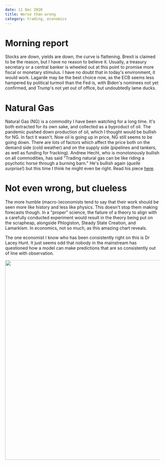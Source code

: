 ```yaml
---
date: 11 Dec 2020
title: Worse than wrong
category: trading, economics
---
```


# Morning report

Stocks are down, yields are down, the curve is flattening.
Brexit is claimed to be the reason, but I have no reason to believe it.
Usually, a treasury secretary or a central banker is wheeled out at this point to promise more fiscal or monetary stimulus.
I have no doubt that in today's environment, it would work.
Lagarde may be the best choice now, as the ECB seems less hampered by political turmoil than the Fed is, with Biden's nominees not yet confirmed, and Trump's not yet out of office, but undoubtedly lame ducks.

# Natural Gas

Natural Gas (NG) is a commodity I have been watching for a long time. 
It's both extracted for its own sake, and collected as a byproduct of oil.
The pandemic pushed down production of oil, which I thought would be bullish for NG.
In fact it wasn't. 
Now oil is going up in price, NG still seems to be going down.
There are lots of factors which affect the price both on the demand side (cold weather) and on the supply side (pipelines and tankers, as well as funding for fracking).
Andrew Hecht, who is monotonously bullish on all commodities, has said "Trading natural gas can be like riding a psychotic horse through a burning barn."
He's bullish again (*quelle surprise!*) but this time I think he might even be right.
Read his piece [here](https://seekingalpha.com/article/4394255-ugly-natural-gas-market-leads-to-bullish-reversal).

# Not even wrong, but clueless

The more humble (macro-)economists tend to say that their work should be seen more like history and less like physics. 
This doesn't stop them making forecasts though. 
In a "proper" science, the failure of a theory to align with a carefully conducted experiment would result in the theory being put on the scrapheap, alongside Phlogiston, Steady State Creation, and Lamarkism. In economics, not so much, as this amazing chart reveals.

The one economist I know who has been consistently right on this is Dr Lacey Hunt. 
It just seems odd that nobody in the mainstream has questioned how a model can make predictions that are so consistently out of line with observation.

<img src="https://thesoundingline.com/wp-content/uploads/2020/12/survey-of-professional-forecasters-on-10-year-treasury-yields.jpg" width= 650x />


